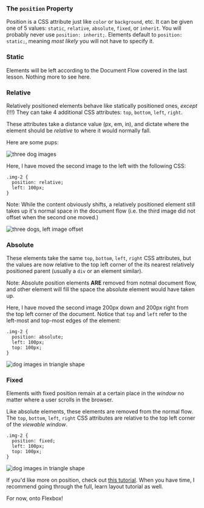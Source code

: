 ### The `position` Property

Position is a CSS attribute just like `color` or `background`, etc. It can be given one of 5 values: `static`, `relative`, `absolute`, `fixed`, or `inherit`. You will probably never use `position: inherit;`. Elements default to `position: static;`, meaning _most likely_ you will not have to specify it.

### Static

Elements will be left according to the Document Flow covered in the last lesson. Nothing more to see here.

### Relative

Relatively positioned elements behave like statically positioned ones, _except_ (!!!) They can take 4 additional CSS attributes: `top`, `bottom`, `left`, `right`.

These attributes take a distance value (px, em, in), and dictate where the element should be _relative_ to where it would normally fall.

Here are some pups:

![three dog images](https://s3-us-west-2.amazonaws.com/wwcode-webdev/dog-row.png)

Here, I have moved the second image to the left with the following CSS:

```
.img-2 {
  position: relative;
  left: 100px;
}
```

Note: While the content obviously shifts, a relatively positioned element still takes up it's normal space in the document flow (i.e. the third image did not offset when the second one moved.)

![three dogs, left image offset](https://s3-us-west-2.amazonaws.com/wwcode-webdev/dog-offset.png)

### Absolute

These elements take the same `top`, `bottom`, `left`, `right` CSS attributes, but the values are now relative to the top left corner of the its nearest relatively positioned parent (usually a `div` or an element similar).

Note: Absolute position elements **ARE** removed from notmal document flow, and other element will fill the space the absolute element would have taken up.

Here, I have moved the second image 200px down and 200px right from the top left corner of the document. Notice that `top` and `left` refer to the left-most and top-most edges of the element:

```
.img-2 {
  position: absolute;
  left: 100px;
  top: 100px;
}
```

![dog images in triangle shape](https://s3-us-west-2.amazonaws.com/wwcode-webdev/fixed-dogs.png)

### Fixed

Elements with fixed position remain at a certain place in the _window_ no matter where a user scrolls in the browser.

Like absolute elements, these elements are removed from the normal flow. The `top`, `bottom`, `left`, `right` CSS attributes are relative to the top left corner of the _viewable window_.

```
.img-2 {
  position: fixed;
  left: 100px;
  top: 100px;
}
```

![dog images in triangle shape](https://s3-us-west-2.amazonaws.com/wwcode-webdev/fixed-dogs.png)

If you'd like more on position, check out [this tutorial](http://learnlayout.com/position.html). When you have time, I recommend going through the full, learn layout tutorial as well.

<p class="closing">For now, onto Flexbox!</p>